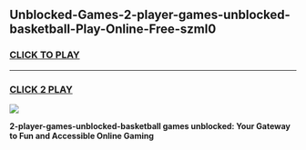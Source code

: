 
## Unblocked-Games-2-player-games-unblocked-basketball-Play-Online-Free-szml0
<h3>
<a href="https://premium76.site?title=2-player-games-unblocked-basketball&ref=26A">CLICK TO PLAY</a></h3>
<hr>

<h3>
<a href="https://premium76.site?title=2-player-games-unblocked-basketball&ref=26A">CLICK 2 PLAY</a>
  
</h3>

<a href="https://premium76.site?title=2-player-games-unblocked-basketball&ref=26A"><img src="https://clearcache.store/games.png"></a>


**2-player-games-unblocked-basketball games unblocked: Your Gateway to Fun and Accessible Online Gaming**
